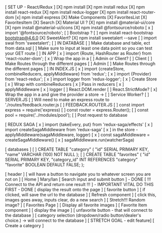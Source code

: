 [ SET UP - React/Redux ]
    [X] npm install
    [X] npm install redux 
    [X] npm install react-redux
    [X] npm install redux-logger
    [X] npm install react-router-dom
    [x] npm install express
    [X] Make Components
        [X] FavoritesList
        [X] FavoritesItem
        [X] Search
    [X] Material UI ?
        [X] npm install @material-ui/core
        [X] npm install @material-ui/icons
        [X] npm install @fontsource/roboto
            [ x ] import '@fontsource/roboto';
    [  ] Bootstrap ?
        [  ] npm install react-bootstrap bootstrap@4.6.0
    [X] SweetAlert?
        [X] npm install sweetalert --save
        [ ] import swal from 'sweetalert';
    [  ] IN DATABASE
        [  ] Make database and table, ect from data.sql
        [  ] Make sure to input at least one data point so you can test your GET route
    [ ] IN APP
        [ x ] import {Route, HashRouter as Router} from 'react-router-dom';
        [ x ] Wrap the app in a <Router>
        [ ] Admin or Client?
            [ ] Client
                [ ] Make Routes through the different pages
            [ ] Admin
                [ ] Make Routes through the different pages
    [  ] IN INDEX.JS 
        [ x ] import {createStore, combineReducers, applyMiddleware} from 'redux';
        [ x ] import {Provider} from 'react-redux';
        [ x ] import logger from 'redux-logger';
        [ x ] Create Store
            [ x ] Wrap with combineReducers
                [ x ] Pass in reducers
            [ x ] applyMiddleware
                [ x ] logger
        [  ] React.DOM.render
            [  ] React.StrictMode?
            [ x] Wrap the app in a <Provider> and give the provider a store -> <Provider store={store}>
            [  ] Service Worker?
    [  ] SERVER.JS
        [  ] Will need to make an express route to './routes/feedback.router.js
    [ ] FEEDBACK.ROUTER.JS
        [  ] const import express = require('express)
        [  ] const router = express.Router();
        [  ] const pool = require('../modules/pool');
        [  ] Post request to database

[ REDUX SAGA
   [ x ] import {takeEvery, put} from 'redux-saga/effects'
   [ x ] import createSagaMiddleware from 'redux-saga'
      [ x ] in the store - applyMiddleware(sagaMiddleware, logger)
   [ x ] const sagaMiddleware = createSagaMiddleware()
   [ x ] sagaMiddleware.run(watcherSaga)

[ databases ]
    [ ] CREATE TABLE "category" (
        "id" SERIAL PRIMARY KEY,
        "name" VARCHAR (100) NOT NULL
);
    [ ] CREATE TABLE "favorites" (
        "id" SERIAL PRIMARY KEY,
        "category_id" INT REFERENCES "category"
        "favorite" BOOLEAN DEFAULT FALSE;
);

[ header ]
    [ will have a button to navigate you to whatever screen you are not on ]
[ Home ] Mary/Ian
    [ Search input and submit button ] - DONE
    [ !!! Connect to the API and return one result !!! ] - IMPORTANT VITAL DO THIS FIRST - DONE
    [ display the result onto the page ]
    [ favorite button ] 
        [ if clicked, will save the url to the database ]
    [ Refresh component ]
        [ click this, images goes away, inputs clear, do a new search ]
    [ Stretch!!! Random image? ]
[ Favorites Page ]
    [ Display all favorite images ]
        [ Favorite Item component ]
            [ display the image ]
            [ unfavorite button - that will connect to the database ]
            [ category selection (dropdown/radio button/dealer's choice.) -> will connect to the database ]
           [ STRETCH GOAL - edit feature]
                [ Create a category ]
                